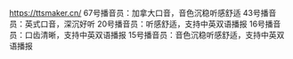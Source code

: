 https://ttsmaker.cn/ 
67号播音员：加拿大口音，音色沉稳听感舒适
43号播音员：英式口音，深沉好听
20号播音员：听感舒适，支持中英双语播报
16号播音员：口齿清晰，支持中英双语播报
15号播音员：音色沉稳听感舒适，支持中英双语播报

